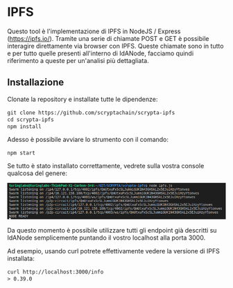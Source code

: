# IPFS

Questo tool è l'implementazione di IPFS in NodeJS / Express  (https://ipfs.io/).
Tramite una serie di chiamate POST e GET è possibile interagire direttamente via browser con IPFS. Queste chiamate sono in tutto e per tutto quelle presenti all'interno di IdANode, facciamo quindi riferimento a queste per un'analisi più dettagliata.

## Installazione

Clonate la repository e installate tutte le dipendenze:

```
git clone https://github.com/scryptachain/scrypta-ipfs
cd scrypta-ipfs
npm install
```

Adesso è possibile avviare lo strumento con il comando:
```
npm start
```
Se tutto è stato installato correttamente, vedrete sulla vostra console qualcosa del genere:

![npm start](../.vuepress/public/assets/ipfs/npmstart.png)

Da questo momento è possibile utilizzare tutti gli endpoint già descritti su IdANode semplicemente puntando il vostro localhost alla porta 3000.

Ad esempio, usando curl potrete effettivamente vedere la versione di IPFS installata:
```
curl http://localhost:3000/info
> 0.39.0
```
<!--stackedit_data:
eyJoaXN0b3J5IjpbLTE1MTQ1MTYyMjJdfQ==
-->